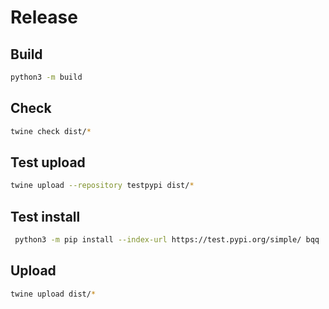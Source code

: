 # Release

## Build
```bash
python3 -m build
```

## Check 

```bash
twine check dist/*
```

## Test upload 

```bash
twine upload --repository testpypi dist/*
```

## Test install

```bash
 python3 -m pip install --index-url https://test.pypi.org/simple/ bqq
```


## Upload 

```bash
twine upload dist/*
```